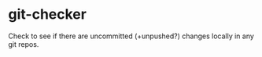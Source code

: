 git-checker
===========

Check to see if there are uncommitted (+unpushed?) changes locally in any git repos.

